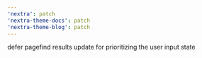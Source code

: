 ```yaml
---
'nextra': patch
'nextra-theme-docs': patch
'nextra-theme-blog': patch
---
```


defer pagefind results update for prioritizing the user input state
